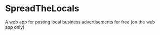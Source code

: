 # SpreadTheLocals
A web app for posting local business advertisements for free (on the web app only)
